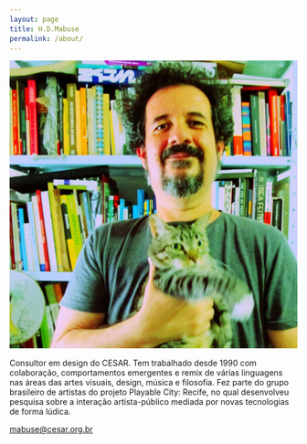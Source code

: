 ```yaml
---
layout: page
title: H.D.Mabuse
permalink: /about/
---
```



![h.d.mabuse](/images/h.d.mabuse_G.jpg)

Consultor em design do CESAR. Tem trabalhado desde 1990 com colaboração, comportamentos emergentes e remix de várias linguagens nas áreas das artes visuais, design, música e filosofia. Fez parte do grupo brasileiro de artistas do projeto Playable City: Recife, no qual desenvolveu pesquisa sobre a interação artista-público mediada por novas tecnologias de forma lúdica.



[mabuse@cesar.org.br](mailto:mabuse@cesar.org.br)